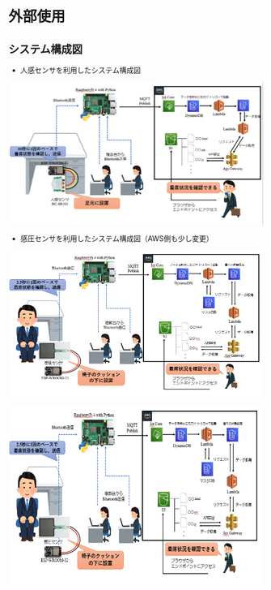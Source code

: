 # 外部使用  

## システム構成図  

- 人感センサを利用したシステム構成図  

![全景](./img/全体概要.png)  

- 感圧センサを利用したシステム構成図（AWS側も少し変更）  

![システム](./img/システム構成図2.png)  

<img alt="システム" src="./img/システム構成図2.png" width="500" height="350">   

